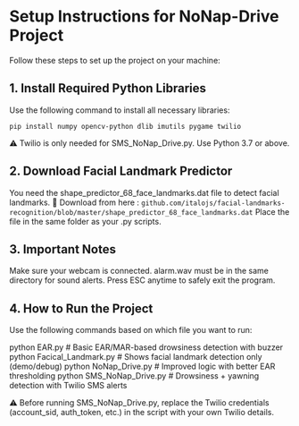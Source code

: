 # Setup Instructions for NoNap-Drive Project

Follow these steps to set up the project on your machine:

## 1. Install Required Python Libraries

Use the following command to install all necessary libraries:

```
pip install numpy opencv-python dlib imutils pygame twilio
```
⚠️ Twilio is only needed for SMS_NoNap_Drive.py. Use Python 3.7 or above.



## 2. Download Facial Landmark Predictor

You need the shape_predictor_68_face_landmarks.dat file to detect facial landmarks.
🔗 Download from here : ``` github.com/italojs/facial-landmarks-recognition/blob/master/shape_predictor_68_face_landmarks.dat ``` 
Place the file in the same folder as your .py scripts.

## 3. Important Notes

Make sure your webcam is connected.
alarm.wav must be in the same directory for sound alerts.
Press ESC anytime to safely exit the program.

## 4. How to Run the Project
Use the following commands based on which file you want to run:

python EAR.py                # Basic EAR/MAR-based drowsiness detection with buzzer
python Facical_Landmark.py   # Shows facial landmark detection only (demo/debug)
python NoNap_Drive.py        # Improved logic with better EAR thresholding
python SMS_NoNap_Drive.py    # Drowsiness + yawning detection with Twilio SMS alerts

⚠️ Before running SMS_NoNap_Drive.py, replace the Twilio credentials (account_sid, auth_token, etc.) in the script with your own Twilio details.

